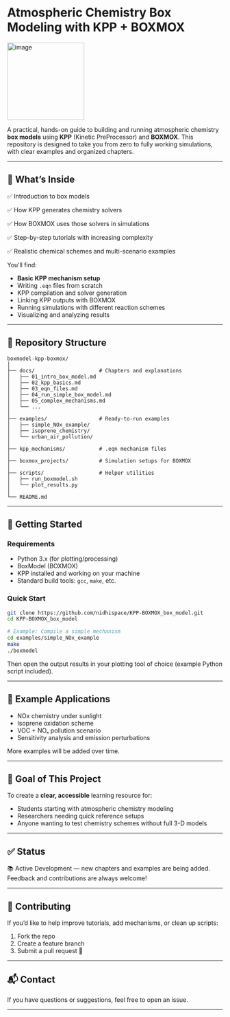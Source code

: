 # Atmospheric Chemistry Box Modeling with KPP + BOXMOX

<img width="180" height="180" alt="image" src="https://github.com/user-attachments/assets/43258fe7-a238-4a09-a928-6319dddf493e" />


A practical, hands-on guide to building and running atmospheric chemistry **box models** using **KPP** (Kinetic PreProcessor) and **BOXMOX**.
This repository is designed to take you from zero to fully working simulations, with clear examples and organized chapters.

---

## 📌 What’s Inside

✅ Introduction to box models

✅ How KPP generates chemistry solvers

✅ How BOXMOX uses those solvers in simulations

✅ Step-by-step tutorials with increasing complexity

✅ Realistic chemical schemes and multi-scenario examples

You’ll find:

* **Basic KPP mechanism setup**
* Writing `.eqn` files from scratch
* KPP compilation and solver generation
* Linking KPP outputs with BOXMOX
* Running simulations with different reaction schemes
* Visualizing and analyzing results

---

## 📂 Repository Structure

```
boxmodel-kpp-boxmox/
│
├── docs/                     # Chapters and explanations
│   ├── 01_intro_box_model.md
│   ├── 02_kpp_basics.md
│   ├── 03_eqn_files.md
│   ├── 04_run_simple_box_model.md
│   ├── 05_complex_mechanisms.md
│   └── ...
│
├── examples/                 # Ready-to-run examples
│   ├── simple_NOx_example/
│   ├── isoprene_chemistry/
│   └── urban_air_pollution/
│
├── kpp_mechanisms/           # .eqn mechanism files
│
├── boxmox_projects/          # Simulation setups for BOXMOX
│
├── scripts/                  # Helper utilities
│   ├── run_boxmodel.sh
│   └── plot_results.py
│
└── README.md
```

---

## 🚀 Getting Started

### Requirements

* Python 3.x (for plotting/processing)
* BoxModel (BOXMOX)
* KPP installed and working on your machine
* Standard build tools: `gcc`, `make`, etc.

### Quick Start

```bash
git clone https://github.com/nidhispace/KPP-BOXMOX_box_model.git
cd KPP-BOXMOX_box_model

# Example: Compile a simple mechanism
cd examples/simple_NOx_example
make
./boxmodel
```

Then open the output results in your plotting tool of choice (example Python script included).

---

## 🧪 Example Applications

* NOx chemistry under sunlight
* Isoprene oxidation scheme
* VOC + NOₓ pollution scenario
* Sensitivity analysis and emission perturbations

More examples will be added over time.

---

## 🎯 Goal of This Project

To create a **clear, accessible** learning resource for:

* Students starting with atmospheric chemistry modeling
* Researchers needing quick reference setups
* Anyone wanting to test chemistry schemes without full 3-D models

---

## ✅ Status

📚 Active Development — new chapters and examples are being added.
Feedback and contributions are always welcome!

---

## 🤝 Contributing

If you’d like to help improve tutorials, add mechanisms, or clean up scripts:

1. Fork the repo
2. Create a feature branch
3. Submit a pull request 🎉

---

## 📬 Contact

If you have questions or suggestions, feel free to open an issue.

---
